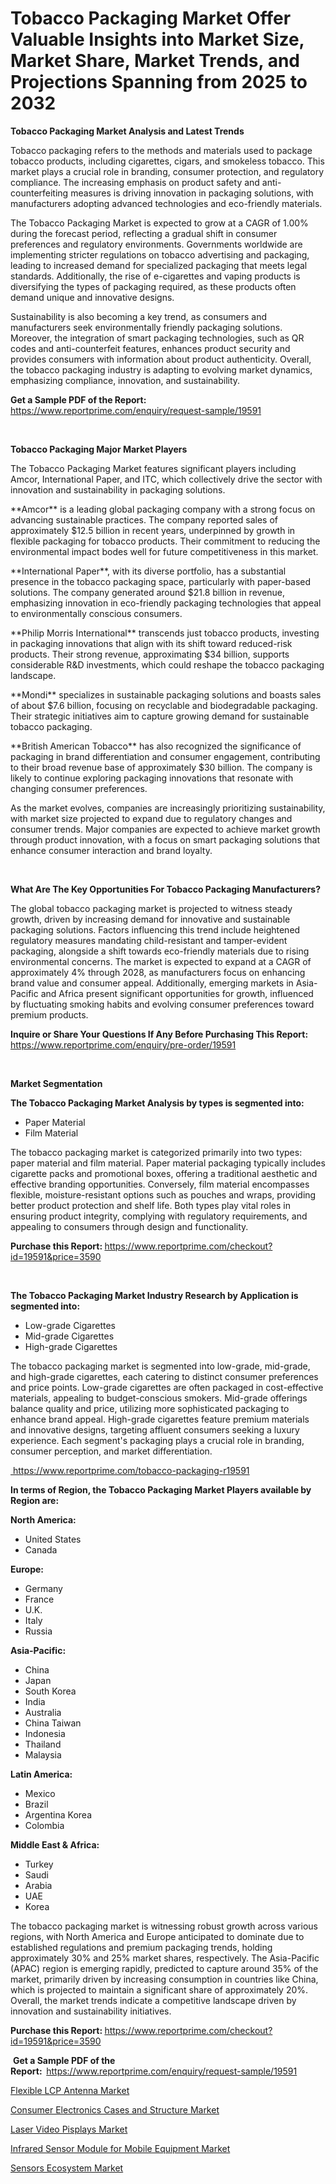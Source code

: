 <p><h1>Tobacco Packaging Market Offer Valuable Insights into Market Size, Market Share, Market Trends, and Projections Spanning from 2025 to 2032</h1></p><p><strong>Tobacco Packaging Market Analysis and Latest Trends</strong></p>
<p><p>Tobacco packaging refers to the methods and materials used to package tobacco products, including cigarettes, cigars, and smokeless tobacco. This market plays a crucial role in branding, consumer protection, and regulatory compliance. The increasing emphasis on product safety and anti-counterfeiting measures is driving innovation in packaging solutions, with manufacturers adopting advanced technologies and eco-friendly materials. </p><p>The Tobacco Packaging Market is expected to grow at a CAGR of 1.00% during the forecast period, reflecting a gradual shift in consumer preferences and regulatory environments. Governments worldwide are implementing stricter regulations on tobacco advertising and packaging, leading to increased demand for specialized packaging that meets legal standards. Additionally, the rise of e-cigarettes and vaping products is diversifying the types of packaging required, as these products often demand unique and innovative designs.</p><p>Sustainability is also becoming a key trend, as consumers and manufacturers seek environmentally friendly packaging solutions. Moreover, the integration of smart packaging technologies, such as QR codes and anti-counterfeit features, enhances product security and provides consumers with information about product authenticity. Overall, the tobacco packaging industry is adapting to evolving market dynamics, emphasizing compliance, innovation, and sustainability.</p></p>
<p><strong>Get a Sample PDF of the Report:&nbsp;</strong> <a href="https://www.reportprime.com/enquiry/request-sample/19591?utm_campaign=1998&utm_medium=2&utm_source=Github&utm_content=ia&utm_term=20032025&utm_id=tobacco-packaging">https://www.reportprime.com/enquiry/request-sample/19591</a></p>
<p>&nbsp;</p>
<p><strong>Tobacco Packaging Major Market Players</strong></p>
<p><p>The Tobacco Packaging Market features significant players including Amcor, International Paper, and ITC, which collectively drive the sector with innovation and sustainability in packaging solutions. </p><p>**Amcor** is a leading global packaging company with a strong focus on advancing sustainable practices. The company reported sales of approximately $12.5 billion in recent years, underpinned by growth in flexible packaging for tobacco products. Their commitment to reducing the environmental impact bodes well for future competitiveness in this market.</p><p>**International Paper**, with its diverse portfolio, has a substantial presence in the tobacco packaging space, particularly with paper-based solutions. The company generated around $21.8 billion in revenue, emphasizing innovation in eco-friendly packaging technologies that appeal to environmentally conscious consumers.</p><p>**Philip Morris International** transcends just tobacco products, investing in packaging innovations that align with its shift toward reduced-risk products. Their strong revenue, approximating $34 billion, supports considerable R&D investments, which could reshape the tobacco packaging landscape.</p><p>**Mondi** specializes in sustainable packaging solutions and boasts sales of about $7.6 billion, focusing on recyclable and biodegradable packaging. Their strategic initiatives aim to capture growing demand for sustainable tobacco packaging.</p><p>**British American Tobacco** has also recognized the significance of packaging in brand differentiation and consumer engagement, contributing to their broad revenue base of approximately $30 billion. The company is likely to continue exploring packaging innovations that resonate with changing consumer preferences.</p><p>As the market evolves, companies are increasingly prioritizing sustainability, with market size projected to expand due to regulatory changes and consumer trends. Major companies are expected to achieve market growth through product innovation, with a focus on smart packaging solutions that enhance consumer interaction and brand loyalty.</p></p>
<p>&nbsp;</p>
<p><strong>What Are The Key Opportunities For Tobacco Packaging Manufacturers?</strong></p>
<p><p>The global tobacco packaging market is projected to witness steady growth, driven by increasing demand for innovative and sustainable packaging solutions. Factors influencing this trend include heightened regulatory measures mandating child-resistant and tamper-evident packaging, alongside a shift towards eco-friendly materials due to rising environmental concerns. The market is expected to expand at a CAGR of approximately 4% through 2028, as manufacturers focus on enhancing brand value and consumer appeal. Additionally, emerging markets in Asia-Pacific and Africa present significant opportunities for growth, influenced by fluctuating smoking habits and evolving consumer preferences toward premium products.</p></p>
<p><strong>Inquire or Share Your Questions If Any Before Purchasing This Report:</strong> <a href="https://www.reportprime.com/enquiry/pre-order/19591?utm_campaign=1998&utm_medium=2&utm_source=Github&utm_content=ia&utm_term=20032025&utm_id=tobacco-packaging">https://www.reportprime.com/enquiry/pre-order/19591</a></p>
<p>&nbsp;</p>
<p><strong>Market Segmentation</strong></p>
<p><strong>The Tobacco Packaging Market Analysis by types is segmented into:</strong></p>
<p><ul><li>Paper Material</li><li>Film Material</li></ul></p>
<p><p>The tobacco packaging market is categorized primarily into two types: paper material and film material. Paper material packaging typically includes cigarette packs and promotional boxes, offering a traditional aesthetic and effective branding opportunities. Conversely, film material encompasses flexible, moisture-resistant options such as pouches and wraps, providing better product protection and shelf life. Both types play vital roles in ensuring product integrity, complying with regulatory requirements, and appealing to consumers through design and functionality.</p></p>
<p><strong>Purchase this Report:&nbsp;</strong><a href="https://www.reportprime.com/checkout?id=19591&price=3590&utm_campaign=1998&utm_medium=2&utm_source=Github&utm_content=ia&utm_term=20032025&utm_id=tobacco-packaging">https://www.reportprime.com/checkout?id=19591&price=3590</a></p>
<p>&nbsp;</p>
<p><strong>The Tobacco Packaging Market Industry Research by Application is segmented into:</strong></p>
<p><ul><li>Low-grade Cigarettes</li><li>Mid-grade Cigarettes</li><li>High-grade Cigarettes</li></ul></p>
<p><p>The tobacco packaging market is segmented into low-grade, mid-grade, and high-grade cigarettes, each catering to distinct consumer preferences and price points. Low-grade cigarettes are often packaged in cost-effective materials, appealing to budget-conscious smokers. Mid-grade offerings balance quality and price, utilizing more sophisticated packaging to enhance brand appeal. High-grade cigarettes feature premium materials and innovative designs, targeting affluent consumers seeking a luxury experience. Each segment's packaging plays a crucial role in branding, consumer perception, and market differentiation.</p></p>
<p><a href="https://www.reportprime.com/tobacco-packaging-r19591?utm_campaign=1998&utm_medium=2&utm_source=Github&utm_content=ia&utm_term=20032025&utm_id=tobacco-packaging">&nbsp;https://www.reportprime.com/tobacco-packaging-r19591</a></p>
<p><strong>In terms of Region, the Tobacco Packaging Market Players available by Region are:</strong></p>
<p>
    <p> <strong> North America: </strong>
        <ul>
            <li>United States</li>
            <li>Canada</li>
        </ul>
        </p> 
    <p> <strong> Europe: </strong>
        <ul>
            <li>Germany</li>
            <li>France</li>
            <li>U.K.</li>
            <li>Italy</li>
            <li>Russia</li>
        </ul>
        </p> 
    <p> <strong> Asia-Pacific: </strong>
        <ul>
            <li>China</li>
            <li>Japan</li>
            <li>South Korea</li>
            <li>India</li>
            <li>Australia</li>
            <li>China Taiwan</li>
            <li>Indonesia</li>
            <li>Thailand</li>
            <li>Malaysia</li>
        </ul>
        </p> 
    <p> <strong> Latin America: </strong>
        <ul>
            <li>Mexico</li>
            <li>Brazil</li>
            <li>Argentina Korea</li>
            <li>Colombia</li>
        </ul>
        </p> 
    <p> <strong> Middle East & Africa: </strong>
        <ul>
            <li>Turkey</li>
            <li>Saudi</li>
            <li>Arabia</li>
            <li>UAE</li>
            <li>Korea</li>
        </ul>
    </p>
    </p>
<p><p>The tobacco packaging market is witnessing robust growth across various regions, with North America and Europe anticipated to dominate due to established regulations and premium packaging trends, holding approximately 30% and 25% market shares, respectively. The Asia-Pacific (APAC) region is emerging rapidly, predicted to capture around 35% of the market, primarily driven by increasing consumption in countries like China, which is projected to maintain a significant share of approximately 20%. Overall, the market trends indicate a competitive landscape driven by innovation and sustainability initiatives.</p></p>
<p><strong>Purchase this Report: </strong><a href="https://www.reportprime.com/checkout?id=19591&price=3590&utm_campaign=1998&utm_medium=2&utm_source=Github&utm_content=ia&utm_term=20032025&utm_id=tobacco-packaging">https://www.reportprime.com/checkout?id=19591&price=3590</a></p>
<p>&nbsp;<strong>Get a Sample PDF of the Report:&nbsp;&nbsp;</strong><a href="https://www.reportprime.com/enquiry/request-sample/19591?utm_campaign=1998&utm_medium=2&utm_source=Github&utm_content=ia&utm_term=20032025&utm_id=tobacco-packaging">https://www.reportprime.com/enquiry/request-sample/19591</a></p>
<p><strong></strong></p>
<p><p><a href="https://github.com/oslieselotte2192/Market-Research-Report-List-1/blob/main/flexible-lcp-antenna-market.md?utm_campaign=1998&utm_medium=2&utm_source=Github&utm_content=ia&utm_term=20032025&utm_id=tobacco-packaging">Flexible LCP Antenna Market</a></p><p><a href="https://github.com/tona7vba/Market-Research-Report-List-1/blob/main/consumer-electronics-cases-and-structure-market.md?utm_campaign=1998&utm_medium=2&utm_source=Github&utm_content=ia&utm_term=20032025&utm_id=tobacco-packaging">Consumer Electronics Cases and Structure Market</a></p><p><a href="https://github.com/phephezxnf/Market-Research-Report-List-1/blob/main/laser-video-pisplays-market.md?utm_campaign=1998&utm_medium=2&utm_source=Github&utm_content=ia&utm_term=20032025&utm_id=tobacco-packaging">Laser Video Pisplays Market</a></p><p><a href="https://github.com/lizamflotow/Market-Research-Report-List-1/blob/main/infrared-sensor-module-for-mobile-equipment-market.md?utm_campaign=1998&utm_medium=2&utm_source=Github&utm_content=ia&utm_term=20032025&utm_id=tobacco-packaging">Infrared Sensor Module for Mobile Equipment Market</a></p><p><a href="https://github.com/tambraunrue691969/Market-Research-Report-List-1/blob/main/sensors-ecosystem-market.md?utm_campaign=1998&utm_medium=2&utm_source=Github&utm_content=ia&utm_term=20032025&utm_id=tobacco-packaging">Sensors Ecosystem Market</a></p></p>